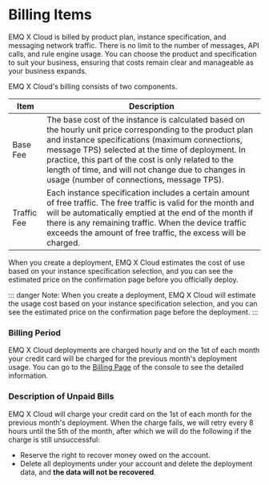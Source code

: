 # Billing Items

EMQ X Cloud is billed by product plan, instance specification, and messaging network traffic. There is no limit to the number of messages, API calls, and rule engine usage. You can choose the product and specification to suit your business, ensuring that costs remain clear and manageable as your business expands.

EMQ X Cloud's billing consists of two components.

| Item         | Description                                                  |
| ----------- | ----------------------------------------------------------- |
| Base Fee    | The base cost of the instance is calculated based on the hourly unit price corresponding to the product plan and instance specifications (maximum connections, message TPS) selected at the time of deployment. In practice, this part of the cost is only related to the length of time, and will not change due to changes in usage (number of connections, message TPS).
| Traffic Fee | Each instance specification includes a certain amount of free traffic. The free traffic is valid for the month and will be automatically emptied at the end of the month if there is any remaining traffic. When the device traffic exceeds the amount of free traffic, the excess will be charged. |

When you create a deployment, EMQ X Cloud estimates the cost of use based on your instance specification selection, and you can see the estimated price on the confirmation page before you officially deploy.

::: danger
Note: When you create a deployment, EMQ X Cloud will estimate the usage cost based on your instance specification selection, and you can see the estimated price on the confirmation page before the deployment.
:::



### Billing Period

EMQ X Cloud deployments are charged hourly and on the 1st of each month your credit card will be charged for the previous month's deployment usage. You can go to the [Billing Page](<https://cloud-intl.emqx.com/console/billing/overview>) of the console to see the detailed information.



### Description of Unpaid Bills

EMQ X Cloud will charge your credit card on the 1st of each month for the previous month's deployment. When the charge fails, we will retry every 8 hours until the 5th of the month, after which we will do the following if the charge is still unsuccessful:

- Reserve the right to recover money owed on the account.
- Delete all deployments under your account and delete the deployment data, and **the data will not be recovered**.
